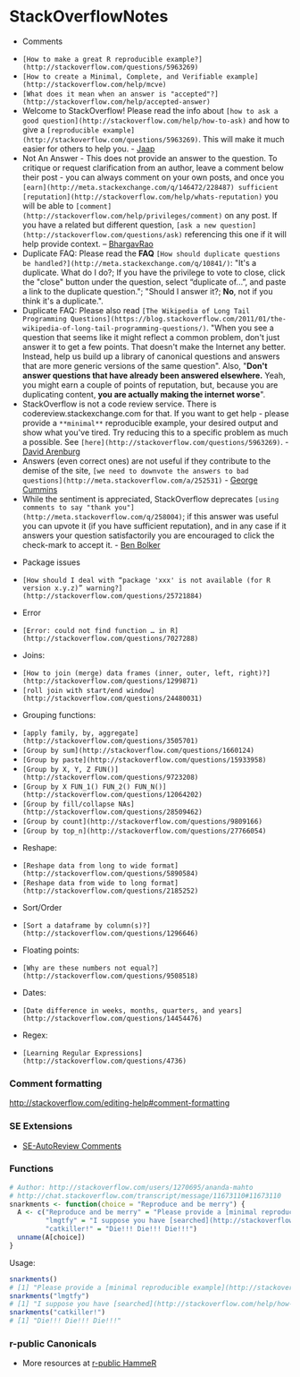 # StackOverflowNotes

* Comments
 - `[How to make a great R reproducible example?](http://stackoverflow.com/questions/5963269)`
 - `[How to create a Minimal, Complete, and Verifiable example](http://stackoverflow.com/help/mcve)`
 - `[What does it mean when an answer is "accepted"?](http://stackoverflow.com/help/accepted-answer)`
 - Welcome to StackOverflow! Please read the info about `[how to ask a good question](http://stackoverflow.com/help/how-to-ask)` and how to give a `[reproducible example](http://stackoverflow.com/questions/5963269)`. This will make it much easier for others to help you. - [Jaap](http://stackoverflow.com/users/2204410)
 - Not An Answer - This does not provide an answer to the question. To critique or request clarification from an author, leave a comment below their post - you can always comment on your own posts, and once you `[earn](http://meta.stackexchange.com/q/146472/228487) sufficient [reputation](http://stackoverflow.com/help/whats-reputation)` you will be able to `[comment](http://stackoverflow.com/help/privileges/comment)` on any post. If you have a related but different question, `[ask a new question](http://stackoverflow.com/questions/ask)` referencing this one if it will help provide context. – [BhargavRao](http://stackoverflow.com/users/4099593)
 - Duplicate FAQ: Please read the **FAQ** `[How should duplicate questions be handled?](http://meta.stackexchange.com/q/10841/)`: "It's a duplicate. What do I do?; If you have the privilege to vote to close, click the "close" button under the question, select “duplicate of...”, and paste a link to the duplicate question."; "Should I answer it?; **No**, not if you think it's a duplicate.".
 - Duplicate FAQ: Please also read `[The Wikipedia of Long Tail Programming Questions](https://blog.stackoverflow.com/2011/01/the-wikipedia-of-long-tail-programming-questions/)`. "When you see a question that seems like it might reflect a common problem, don't just answer it to get a few points. That doesn't make the Internet any better. Instead, help us build up a library of canonical questions and answers that are more generic versions of the same question". Also, "**Don't answer questions that have already been answered elsewhere.** Yeah, you might earn a couple of points of reputation, but, because you are duplicating content, **you are actually making the internet worse**".
 - StackOverflow is not a code review service. There is codereview.stackexchange.com for that. If you want to get help - please provide a `**minimal**` reproducible example, your desired output and show what you've tired. Try reducing this to a specific problem as much a possible. See `[here](http://stackoverflow.com/questions/5963269)`. - [David Arenburg](http://stackoverflow.com/users/3001626)
 - Answers (even correct ones) are not useful if they contribute to the demise of the site, `[we need to downvote the answers to bad questions](http://meta.stackoverflow.com/a/252531)` - [George Cummins](http://meta.stackoverflow.com/users/749181/george-cummins)
 - While the sentiment is appreciated, StackOverflow deprecates `[using comments to say "thank you"](http://meta.stackoverflow.com/q/258004)`; if this answer was useful you can upvote it (if you have sufficient reputation), and in any case if it answers your question satisfactorily you are encouraged to click the check-mark to accept it. - [Ben Bolker](http://stackoverflow.com/users/190277/ben-bolker)
* Package issues
 - `[How should I deal with “package 'xxx' is not available (for R version x.y.z)” warning?](http://stackoverflow.com/questions/25721884)`

* Error
 - `[Error: could not find function … in R](http://stackoverflow.com/questions/7027288)`

* Joins:  
 - `[How to join (merge) data frames (inner, outer, left, right)?](http://stackoverflow.com/questions/1299871)`
 - `[roll join with start/end window](http://stackoverflow.com/questions/24480031)`

* Grouping functions:   
 - `[apply family, by, aggregate](http://stackoverflow.com/questions/3505701)`
 - `[Group by sum](http://stackoverflow.com/questions/1660124)`
 - `[Group by paste](http://stackoverflow.com/questions/15933958)`
 - `[Group by X, Y, Z FUN()](http://stackoverflow.com/questions/9723208)`
 - `[Group by X FUN_1() FUN_2() FUN_N()](http://stackoverflow.com/questions/12064202)`
 - `[Group by fill/collapse NAs](http://stackoverflow.com/questions/28509462)`
 - `[Group by count](http://stackoverflow.com/questions/9809166)`
 - `[Group by top_n](http://stackoverflow.com/questions/27766054)`

* Reshape:  
 - `[Reshape data from long to wide format](http://stackoverflow.com/questions/5890584)`   
 - `[Reshape data from wide to long format](http://stackoverflow.com/questions/2185252)`

* Sort/Order
 - `[Sort a dataframe by column(s)?](http://stackoverflow.com/questions/1296646)`   

* Floating points:   
 - `[Why are these numbers not equal?](http://stackoverflow.com/questions/9508518)`

* Dates:  
 - `[Date difference in weeks, months, quarters, and years](http://stackoverflow.com/questions/14454476)`

* Regex:
 - `[Learning Regular Expressions](http://stackoverflow.com/questions/4736)`

### Comment formatting   
http://stackoverflow.com/editing-help#comment-formatting

### SE Extensions
* [SE-AutoReview Comments](https://github.com/Benjol/SE-AutoReviewComments)

### Functions

```R
# Author: http://stackoverflow.com/users/1270695/ananda-mahto
# http://chat.stackoverflow.com/transcript/message/11673110#11673110
snarkments <- function(choice = "Reproduce and be merry") {
  A <- c("Reproduce and be merry" = "Please provide a [minimal reproducible example](http://stackoverflow.com/q/5963269/1270695), and please show us what you have tried",
         "lmgtfy" = "I suppose you have [searched](http://stackoverflow.com/help/how-to-ask) for your problem on SO?",
         "catkiller!" = "Die!!! Die!!! Die!!!")
  unname(A[choice])
}
```
Usage:

```R
snarkments()
# [1] "Please provide a [minimal reproducible example](http://stackoverflow.com/q/5963269/1270695), and please show us what you have tried"
snarkments("lmgtfy")
# [1] "I suppose you have [searched](http://stackoverflow.com/help/how-to-ask) for your problem on SO?"
snarkments("catkiller!")
# [1] "Die!!! Die!!! Die!!!"
```

### r-public Canonicals 
- More resources at [r-public HammeR](https://github.com/r-public/HammeR/blob/master/Canonicals.md)

